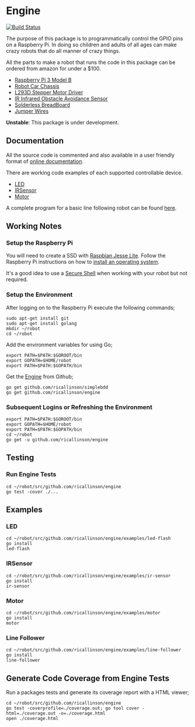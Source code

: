 # Engine

[![Build Status](https://travis-ci.org/ricallinson/engine.svg?branch=master)](https://travis-ci.org/ricallinson/engine)

The purpose of this package is to programmatically control the GPIO pins on a Raspberry Pi. In doing so children and adults of all ages can make crazy robots that do all manner of crazy things.

All the parts to make a robot that runs the code in this package can be ordered from amazon for under a $100.

* [Raspberry Pi 3 Model B](https://www.amazon.com/gp/product/B01EW3QU22/ref=oh_aui_detailpage_o02_s00?ie=UTF8&psc=1)
* [Robot Car Chassis](https://www.amazon.com/gp/product/B01LXY7CM3/ref=oh_aui_detailpage_o04_s00?ie=UTF8&psc=1)
* [L293D Stepper Motor Driver](https://www.amazon.com/gp/product/B00ODQM8KC/ref=oh_aui_detailpage_o03_s00?ie=UTF8&psc=1)
* [IR Infrared Obstacle Avoidance Sensor](https://www.amazon.com/gp/product/B01I57HIJ0/ref=oh_aui_detailpage_o04_s00?ie=UTF8&psc=1)
* [Solderless BreadBoard](https://www.amazon.com/gp/product/B01258UZMC/ref=oh_aui_detailpage_o01_s00?ie=UTF8&psc=1)
* [Jumper Wires](https://www.amazon.com/gp/product/B01EV70C78/ref=oh_aui_detailpage_o01_s00?ie=UTF8&psc=1)

__Unstable__: This package is under development.

## Documentation

All the source code is commented and also available in a user friendly format of [online documentation](https://godoc.org/github.com/ricallinson/engine).

There are working code examples of each supported controllable device.

* [LED](https://github.com/ricallinson/engine/blob/master/examples/led-flash/main.go)
* [IRSensor](https://github.com/ricallinson/engine/blob/master/examples/ir-sensor/main.go)
* [Motor](https://github.com/ricallinson/engine/blob/master/examples/motor/main.go)

A complete program for a basic line following robot can be found [here](https://github.com/ricallinson/engine/blob/master/examples/line-follower/main.go).

## Working Notes

### Setup the Raspberry Pi

You will need to create a SSD with [Raspbian Jesse Lite](https://www.raspberrypi.org/downloads/raspbian/). Follow the Raspberry Pi instructions on how to [install an operating system](https://www.raspberrypi.org/documentation/installation/installing-images/README.md).

It's a good idea to use a [Secure Shell](https://www.raspberrypi.org/documentation/remote-access/ssh/) when working with your robot but not required.

### Setup the Environment

After logging on to the Raspberry Pi execute the following commands;

	sudo apt-get install git
	sudo apt-get install golang
	mkdir ~/robot
	cd ~/robot

Add the environment variables for using Go;
	
	export PATH=$PATH:$GOROOT/bin
	export GOPATH=$HOME/robot
	export PATH=$PATH:$GOPATH/bin

Get the [Engine](https://github.com/ricallinson/engine) from Github;

	go get github.com/ricallinson/simplebdd
	go get github.com/ricallinson/engine

### Subsequent Logins or Refreshing the Environment

	export PATH=$PATH:$GOROOT/bin
	export GOPATH=$HOME/robot
	export PATH=$PATH:$GOPATH/bin
	cd ~/robot
	go get -u github.com/ricallinson/engine

## Testing

### Run Engine Tests

	cd ~/robot/src/github.com/ricallinson/engine
	go test -cover ./...

## Examples

### LED

	cd ~/robot/src/github.com/ricallinson/engine/examples/led-flash
	go install
	led-flash

### IRSensor

	cd ~/robot/src/github.com/ricallinson/engine/examples/ir-sensor
	go install
	ir-sensor

### Motor

	cd ~/robot/src/github.com/ricallinson/engine/examples/motor
	go install
	motor

### Line Follower

	cd ~/robot/src/github.com/ricallinson/engine/examples/line-follower
	go install
	line-follower

## Generate Code Coverage from Engine Tests

Run a packages tests and generate its coverage report with a HTML viewer;

	cd ~/robot/src/github.com/ricallinson/engine
	go test -coverprofile=./coverage.out; go tool cover -html=./coverage.out -o=./coverage.html
	open ./coverage.html
